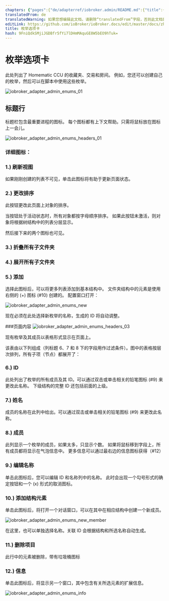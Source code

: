 ```yaml
---
chapters: {"pages":{"de/adapterref/iobroker.admin/README.md":{"title":{"de":"no title"},"content":"de/adapterref/iobroker.admin/README.md"},"de/adapterref/iobroker.admin/admin/tab-adapters.md":{"title":{"de":"Der Reiter Adapter"},"content":"de/adapterref/iobroker.admin/admin/tab-adapters.md"},"de/adapterref/iobroker.admin/admin/tab-instances.md":{"title":{"de":"Der Reiter Instanzen"},"content":"de/adapterref/iobroker.admin/admin/tab-instances.md"},"de/adapterref/iobroker.admin/admin/tab-objects.md":{"title":{"de":"Der Reiter Objekte"},"content":"de/adapterref/iobroker.admin/admin/tab-objects.md"},"de/adapterref/iobroker.admin/admin/tab-states.md":{"title":{"de":"Der Reiter Zustände"},"content":"de/adapterref/iobroker.admin/admin/tab-states.md"},"de/adapterref/iobroker.admin/admin/tab-groups.md":{"title":{"de":"Der Reiter Gruppen"},"content":"de/adapterref/iobroker.admin/admin/tab-groups.md"},"de/adapterref/iobroker.admin/admin/tab-users.md":{"title":{"de":"Der Reiter Benutzer"},"content":"de/adapterref/iobroker.admin/admin/tab-users.md"},"de/adapterref/iobroker.admin/admin/tab-events.md":{"title":{"de":"Der Reiter Ereignisse"},"content":"de/adapterref/iobroker.admin/admin/tab-events.md"},"de/adapterref/iobroker.admin/admin/tab-hosts.md":{"title":{"de":"Der Reiter Hosts"},"content":"de/adapterref/iobroker.admin/admin/tab-hosts.md"},"de/adapterref/iobroker.admin/admin/tab-enums.md":{"title":{"de":"Der Reiter Aufzählungen"},"content":"de/adapterref/iobroker.admin/admin/tab-enums.md"},"de/adapterref/iobroker.admin/admin/tab-log.md":{"title":{"de":"Der Reiter Log"},"content":"de/adapterref/iobroker.admin/admin/tab-log.md"},"de/adapterref/iobroker.admin/admin/tab-system.md":{"title":{"de":"Die Systemeinstellungen"},"content":"de/adapterref/iobroker.admin/admin/tab-system.md"}}}
translatedFrom: de
translatedWarning: 如果您想编辑此文档，请删除“translatedFrom”字段，否则此文档将再次自动翻译
editLink: https://github.com/ioBroker/ioBroker.docs/edit/master/docs/zh-cn/adapterref/iobroker.admin/tab-enums.md
title: 枚举选项卡
hash: 9FniQdkSMjiJGDBfr5fYi7lDHmMAquGE8W5bEO9hTuk=
---
```

# 枚举选项卡
此处列出了 Homematic CCU 的收藏夹、交易和房间。
例如，您还可以创建自己的枚举，然后可以在脚本中使用这些枚举。

![iobroker_adapter_admin_enums_01](../../../de/adapterref/iobroker.admin/img/tab-enums_Enums_01.jpg)

## 标题行
标题栏包含最重要进程的图标。
每个图标都有上下文帮助。只需将鼠标放在图标上一会儿。

![iobroker_adapter_admin_enums_headers_01](../../../de/adapterref/iobroker.admin/img/ioBroker_Adapter_admin_Enums_Headers_01.jpg)

### **详细图标：**
### **1.) 刷新视图**
如果刚刚创建的列表不可见，单击此图标将有助于更新页面状态。

### **2.) 更改排序**
此按钮更改此页面上对象的排序。

当按钮处于活动状态时，所有对象都按字母顺序排序。
如果此按钮未激活，则对象将根据树结构中的列表分层显示。

然后接下来的两个图标也可见。

### **3.) 折叠所有子文件夹**
### **4.) 展开所有子文件夹**
### **5.) 添加**
选择此图标后，可以将更多列表添加到基本结构中。
文件夹结构中的元素是使用右侧的 (+) 图标 (#10) 创建的。
配置窗口打开：

![iobroker_adapter_admin_enums_new](../../../de/adapterref/iobroker.admin/img/tab-enums_Enums_new.jpg)

现在必须在此处选择新枚举的名称，生成的 ID 将自动调整。

###页面内容
![iobroker_adapter_admin_enums_headers_03](../../../de/adapterref/iobroker.admin/img/tab-enums_Enums_Headers_03.jpg)

现有枚举及其成员以表格形式显示在页面上。

该表由以下列组成（列标题 6、7 和 8 下的字段用作过滤条件）。图中的表格按层次排列，所有子项（节点）都展开了：

### **6.) ID**
此处列出了枚举的所有成员及其 ID。可以通过双击或单击相关的铅笔图标 (#9) 来更改此名称。
下级结构的完整 ID 还包括前面的上级。

### **7.) 姓名**
成员的名称在此列中给出。可以通过双击或单击相关的铅笔图标 (#9) 来更改此名称。

### **8.) 成员**
此列显示一个枚举的成员，如果太多，只显示个数。
如果将鼠标移到字段上，所有成员都将显示在气泡信息中。
更多信息可以通过最右边的信息图标获得（#12）

### **9.) 编辑名称**
单击此图标后，您可以编辑 ID 和名称列中的名称。
此时会出现一个勾号形式的确定按钮和一个 (x) 形式的取消图标。

### **10.) 添加结构元素**
单击此图标后，将打开一个对话窗口，可以在其中在相应结构中创建一个新成员。

![iobroker_adapter_admin_enums_new_member](../../../de/adapterref/iobroker.admin/img/tab-enums_Enums_new_Member.jpg)

在这里，也可以单独选择名称。关联 ID 会根据结构和所选名称自动生成。

### **11.) 删除项目**
此行中的元素被删除，带有垃圾桶图标

### **12.) 信息**
单击此图标后，将显示另一个窗口，其中包含有关所选元素的扩展信息。

![iobroker_adapter_admin_enums_info](../../../de/adapterref/iobroker.admin/img/tab-enums_Enums_Info.jpg)